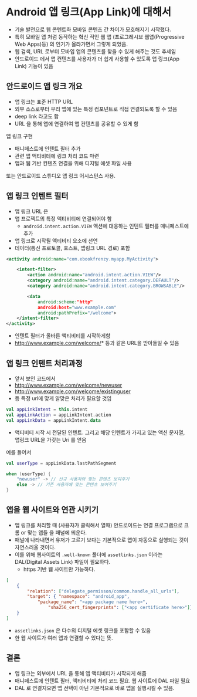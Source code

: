 # Android 앱 링크(App Link)에 대해서

- 기술 발전으로 웹 콘텐트촤 모바일 콘텐츠 간 차이가 모호해지기 시작했다.
- 특히 모바일 앱 처럼 동작하는 혁신 적인 웹 앱 (프로그레시브 웹앱(Progressive Web Apps)등) 의 인기가 올라가면서 그렇게 되었음.
- 웹 검색, URL 로부터 모바입 앱의 콘텐츠를 찾을 수 있게 해주는 것도 추세임
- 안드로이드 에서 앱 컨텐츠를 사용자가 더 쉽게 사용할 수 있도록 앱 링크(App Link) 기능이 있음

## 안드로이드 앱 링크 개요

- 앱 링크는 표준 HTTP URL
- 외부 소스로부터 우리 앱에 있는 특정 컴포넌트로 직접 연결되도록 할 수 있음
- deep link 라고도 함
- URL 을 통해 앱에 연결하여 앱 컨텐츠를 공유할 수 있게 함

앱 링크 구현

- 매니페스트에 인텐트 필터 추가
- 관련 앱 액티비테에 링크 처리 코드 마련
- 앱과 웹 기반 컨텐츠 연결을 위해 디지털 에셋 파일 사용

또는 안드로이드 스튜디오 앱 링크 어시스턴스 사용.

## 앱 링크 인텐트 필터

- 앱 링크 URL 은
- 앱 프로젝트의 특정 액티비티에 연결되어야 함
  - `android.intent.action.VIEW` 액션에 대응하는 인텐트 필터를 매니페스트에 추가
- 앱 링크로 시작될 액티비티 요소에 선언
- 데이터(통신 프로토콜, 호스트, 앱링크 URL 경로) 포함

```xml
<activity android:name="com.ebookfrenzy.myapp.MyActivity">

    <intent-filter>
        <action android:name="android.intent.action.VIEW"/>
        <category android:name="android.intent.category.DEFAULT"/>
        <category android:name="android.intent.category.BROWSABLE"/>

        <data
            android:scheme:"http"
            android:host="www.example.com"
            android:pathPrefix="/welcome">
    </intent-filter>
</activity>
```

- 인텐트 필터가 올바른 액티비티를 시작하게함
- http://www.example.com/welcome/* 등과 같은 URL을 받아들일 수 있음

## 앱 링크 인텐트 처리과정

- 앞서 보인 코드에서
- http://www.example.com/welcome/newuser
- http://www.example.com/welcome/existinguser
- 등 특정 url에 맞게 알맞은 처리가 필요할 것임

```kotlin
val appLinkIntent = this.intent
val appLinkAction = appLinkIntent.action
val appLinkData = appLinkIntent.data
```

- 액티비티 시작 시 전달된 인텐트. 그리고 해당 인텐트가 가지고 있는 액션 문자열, 앱링크 URL을 가갖는 Uri 를 얻음

예를 들어서

```kotlin
val userType = appLinkData.lastPathSegment

when (userType) {
    "newuser" -> // 신규 사용자와 맞는 콘텐츠 보여주기
    else -> // 기존 사용자에 맞는 콘텐츠 보여주기
}
```

## 앱을 웹 사이트와 연관 시키기

- 앱 링크를 처리할 때 (사용자가 클릭해서 열때) 안드로이드는 연결 프로그램으로 크롬 or 맞는 앱들 을 패널에 띄운다.
- 패널에 나타내면서 유저가 고르기 보다는 기본적으로 앱이 자동으로 실행되는 것이 자연스러울 것이다.
- 이를 위해 웹사이트의 `.well-known` 폴더에 `assetlinks.json` 이라는 DAL(Digital Assets Link) 파일이 필요하다.
  - https 기반 웹 사이트만 가능하다.


```json
[
    {
        "relation": ["delegate_permisson/common.handle_all_urls"],
        "target": { "namespace": "android_app",
            "package_name": "<app package name here>",
                "sha256_cert_fingerprints": ["<app certificate here>"]}
    }
]
```

- `assetlinks.json` 은 다수의 디지털 에셋 링크를 포함할 수 있음
- 한 웹 사이트가 여러 앱과 연결할 수 있다는 뜻.

## 결론

- 앱 링크는 외부에서 URL 을 통해 앱 액티비티가 시작되게 해줌
- 매니페스트에 인텐트 필터, 액티비티에 처리 코드 필요. 웹 사이트에 DAL 파일 필요
- DAL 로 연결지으면 앱 선택이 아닌 기본적으로 바로 앱을 실행시킬 수 있음.